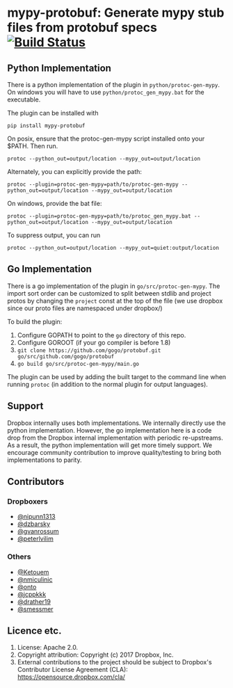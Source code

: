 mypy-protobuf: Generate mypy stub files from protobuf specs [![Build Status](https://travis-ci.org/dropbox/mypy-protobuf.svg?branch=master)](https://travis-ci.org/dropbox/mypy-protobuf)
===========================================================

## Python Implementation
There is a python implementation of the plugin in `python/protoc-gen-mypy`. On windows
you will have to use `python/protoc_gen_mypy.bat` for the executable.

The plugin can be installed with
```
pip install mypy-protobuf
```
On posix, ensure that the protoc-gen-mypy script installed onto your $PATH. Then run.
```
protoc --python_out=output/location --mypy_out=output/location
```
Alternately, you can explicitly provide the path:
```
protoc --plugin=protoc-gen-mypy=path/to/protoc-gen-mypy --python_out=output/location --mypy_out=output/location
```
On windows, provide the bat file:
```
protoc --plugin=protoc-gen-mypy=path/to/protoc_gen_mypy.bat --python_out=output/location --mypy_out=output/location
```
To suppress output, you can run
```
protoc --python_out=output/location --mypy_out=quiet:output/location
```

## Go Implementation
There is a go implementation of the plugin in `go/src/protoc-gen-mypy`.
The import sort order can be customized to split between stdlib and project protos
by changing the `project` const at the top of the file (we use dropbox since our
proto files are namespaced under dropbox/)

To build the plugin:
  1. Configure GOPATH to point to the `go` directory of this repo.
  2. Configure GOROOT (if your go compiler is before 1.8)
  3. `git clone https://github.com/gogo/protobuf.git go/src/github.com/gogo/protobuf`
  4. `go build go/src/protoc-gen-mypy/main.go`

The plugin can be used by adding the built target to the command line
when running `protoc` (in addition to the normal plugin for output languages).

## Support
Dropbox internally uses both implementations. We internally directly use the python implementation.
However, the go implementation here is a code drop from the Dropbox internal implementation with periodic
re-upstreams. As a result, the python implementation will get more timely support. We encourage community
contribution to improve quality/testing to bring both implementations to parity.

## Contributors

### Dropboxers
- [@nipunn1313](https://github.com/nipunn1313)
- [@dzbarsky](https://github.com/dzbarsky)
- [@gvanrossum](https://github.com/gvanrossum)
- [@peterlvilim](https://github.com/peterlvilim)

### Others
- [@Ketouem](https://github.com/Ketouem)
- [@nmiculinic](https://github.com/nmiculinic)
- [@onto](https://github.com/onto)
- [@jcppkkk](https://github.com/jcppkkk)
- [@drather19](https://github.com/drather19)
- [@smessmer](https://github.com/smessmer)

Licence etc.
------------

1. License: Apache 2.0.
2. Copyright attribution: Copyright (c) 2017 Dropbox, Inc.
3. External contributions to the project should be subject to
   Dropbox's Contributor License Agreement (CLA):
   https://opensource.dropbox.com/cla/

